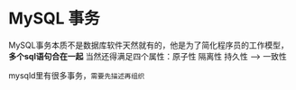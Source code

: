 # MySQL 事务

MySQL事务本质不是数据库软件天然就有的，他是为了简化程序员的工作模型，**多个sql语句合在一起** 当然还得满足四个属性：原子性 隔离性 持久性 --> 一致性

mysqld里有很多事务，`需要先描述再组织`